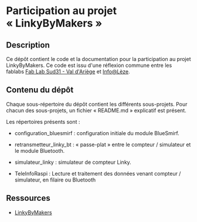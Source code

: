 Participation au projet « LinkyByMakers »
==

Description
--

Ce dépôt contient le code et la documentation pour la participation au projet LinkyByMakers.
Ce code est issu d'une réflexion commune entre les fablabs
[Fab Lab Sud31 - Val d'Ariège](https://www.fablab-sud31.fr) et [Info@Lèze](http://infoaleze.chez.com).

Contenu du dépôt
--
Chaque sous-répertoire du dépôt contient les différents sous-projets. Pour chacun des sous-projets,
un fichier « README.md » explicatif est présent.

Les répertoires présents sont :
* configuration_bluesmirf : configuration initiale du module BlueSmirf.
* retransmetteur_linky_bt : « passe-plat » entre le compteur / simulateur et le module Bluetooth.
* simulateur_linky : simulateur de compteur Linky.

* TeleInfoRaspi : Lecture et traitement des données venant compteur / simulateur, en filaire ou Bluetooth

Ressources
--
* [LinkyByMakers](http://linkybymakers.fr)
